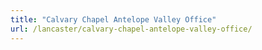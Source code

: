 ```yaml
---
title: "Calvary Chapel Antelope Valley Office"
url: /lancaster/calvary-chapel-antelope-valley-office/
---
```

